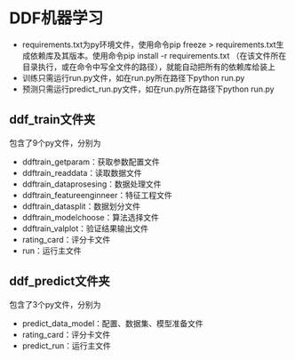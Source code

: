 # DDF机器学习

* requirements.txt为py环境文件，使用命令pip freeze > requirements.txt生成依赖库及其版本。使用命令pip install -r requirements.txt （在该文件所在目录执行，或在命令中写全文件的路径），就能自动把所有的依赖库给装上
* 训练只需运行run.py文件，如在run.py所在路径下python run.py
* 预测只需运行predict_run.py文件，如在run.py所在路径下python run.py

## ddf_train文件夹
包含了9个py文件，分别为
* ddftrain_getparam：获取参数配置文件
* ddftrain_readdata：读取数据文件
* ddftrain_dataprosesing：数据处理文件
* ddftrain_featureenginneer：特征工程文件
* ddftrain_datasplit：数据划分文件
* ddftrain_modelchoose：算法选择文件
* ddftrain_valplot：验证结果输出文件
* rating_card：评分卡文件
* run：运行主文件


## ddf_predict文件夹
包含了3个py文件，分别为
* predict_data_model：配置、数据集、模型准备文件
* rating_card：评分卡文件
* predict_run：运行主文件
